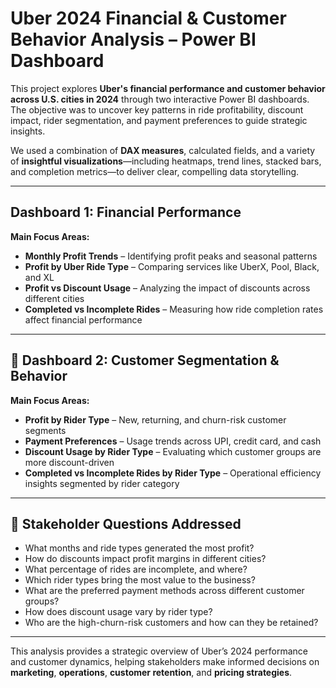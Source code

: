 # Uber 2024 Financial & Customer Behavior Analysis – Power BI Dashboard

This project explores **Uber's financial performance and customer behavior across U.S. cities in 2024** through two interactive Power BI dashboards. The objective was to uncover key patterns in ride profitability, discount impact, rider segmentation, and payment preferences to guide strategic insights.

We used a combination of **DAX measures**, calculated fields, and a variety of **insightful visualizations**—including heatmaps, trend lines, stacked bars, and completion metrics—to deliver clear, compelling data storytelling.

---

## Dashboard 1: Financial Performance

**Main Focus Areas:**
- **Monthly Profit Trends** – Identifying profit peaks and seasonal patterns
- **Profit by Uber Ride Type** – Comparing services like UberX, Pool, Black, and XL
- **Profit vs Discount Usage** – Analyzing the impact of discounts across different cities
- **Completed vs Incomplete Rides** – Measuring how ride completion rates affect financial performance

---

## 👥 Dashboard 2: Customer Segmentation & Behavior

**Main Focus Areas:**
- **Profit by Rider Type** – New, returning, and churn-risk customer segments
- **Payment Preferences** – Usage trends across UPI, credit card, and cash
- **Discount Usage by Rider Type** – Evaluating which customer groups are more discount-driven
- **Completed vs Incomplete Rides by Rider Type** – Operational efficiency insights segmented by rider category

---

## 📌 Stakeholder Questions Addressed

- What months and ride types generated the most profit?
- How do discounts impact profit margins in different cities?
- What percentage of rides are incomplete, and where?
- Which rider types bring the most value to the business?
- What are the preferred payment methods across different customer groups?
- How does discount usage vary by rider type?
- Who are the high-churn-risk customers and how can they be retained?

---

This analysis provides a strategic overview of Uber’s 2024 performance and customer dynamics, helping stakeholders make informed decisions on **marketing**, **operations**, **customer retention**, and **pricing strategies**.
